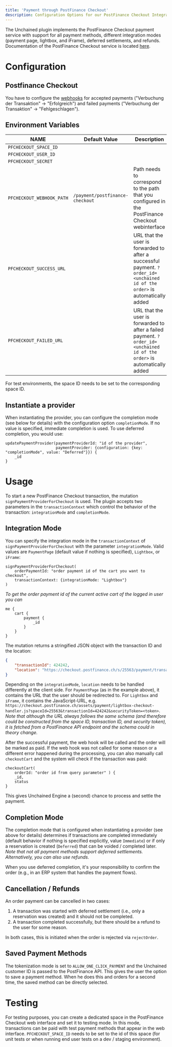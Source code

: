 ```yaml
---
title: 'Payment through PostFinance Checkout'
description: Configuration Options for our PostFinance Checkout Integration
---
```


The Unchained plugin implements the PostFinance Checkout payment service with support for all payment methods, different integration modes (payment page, lightbox, and iFrame), deferred settlements, and refunds. 
Documentation of the PostFinance Checkout service is located [here](https://checkout.postfinance.ch/de-ch/doc/api/web-service).

# Configuration

## Postfinance Checkout
You have to configure the [webhooks](https://checkout.postfinance.ch/space/select?target=/webhook/listener/list) for accepted payments ("Verbuchung der Transaktion" -> "Erfolgreich") and failed payments ("Verbuchung der Transaktion" -> "Fehlgeschlagen").

## Environment Variables

| NAME                      | Default Value                          | Description                             |
| ------------------------- | -------------------------------------- | --------------------------------------- |
| `PFCHECKOUT_SPACE_ID`     |                                        |                                         |
| `PFCHECKOUT_USER_ID`      |                                        |                                         |
| `PFCHECKOUT_SECRET`       |                                        |
| `PFCHECKOUT_WEBHOOK_PATH` | `/payment/postfinance-checkout`        | Path needs to correspond to the path that you configured in the PostFinance Checkout webinterface |
| `PFCHECKOUT_SUCCESS_URL`  |                                        | URL that the user is forwarded to after a successful payment. `?order_id=<unchained id of the order>` is automatically added |
| `PFCHECKOUT_FAILED_URL`   |                                        | URL that the user is forwarded to after a failed payment. `?order_id=<unchained id of the order>` is automatically added |

For test environments, the space ID needs to be set to the corresponding space ID.

## Instantiate a provider

When instantiating the provider, you can configure the completion mode (see below for details) with the configuration option `completionMode`. If no value is specified, immediate completion is used. To use deferred completion, you would use:
```/*graphql*/
updatePaymentProvider(paymentProviderId: "id of the provider", 
                      paymentProvider: {configuration: {key: "completionMode", value: "Deferred"}}) {
    _id
}
```

# Usage

To start a new PostFinance Checkout transaction, the mutation `signPaymentProviderForCheckout` is used. The plugin accepts two parameters in the `transactionContext` which control the behavior of the transaction: `integrationMode` and `completionMode`.

## Integration Mode
You can specify the integration mode in the `transactionContext` of `signPaymentProviderForCheckout` with the parameter `integrationMode`. Valid values are `PaymentPage` (default value if nothing is specified), `Lightbox`, or `iFrame`:
```/*graphql*/
signPaymentProviderForCheckout(
    orderPaymentId: "order payment id of the cart you want to checkout",
    transactionContext: {integrationMode: "Lightbox"}
)
```

*To get the order payment id of the current active cart of the logged in user you can*
```/*graphql*/
me {
    cart {
        payment {
            _id
        }
    }
} 
```

The mutation returns a stringified JSON object with the transaction ID and the location:
```json
{
    "transactionId": 424242,
    "location": "https://checkout.postfinance.ch/s/25563/payment/transaction/pay/424242?securityToken=<token>"
}
```
Depending on the `integrationMode`, `location` needs to be handled differently at the client side. For `PaymentPage` (as in the example above), it contains the URL that the user should be redirected to. For `Lightbox` and `iFrame`, it contains the JavaScript-URL, e.g. `https://checkout.postfinance.ch/assets/payment/lightbox-checkout-handler.js?spaceId=25563&transactionId=424242&securityToken=<token>`.
*Note that although the URL always follows the same schema (and therefore could be constructed from the space ID, transaction ID, and security token), it is fetched from a PostFinance API endpoint and the schema could in theory change.*

After the successful payment, the web hook will be called and the order will be marked as paid.
If the web hook was not called for some reason or a different error happened during the processing, you can also manually call `checkoutCart` and the system will check if the transaction was paid:

```/*graphql*/
checkoutCart(
    orderId: "order id from query parameter" ) { 
    _id, 
    status
}
```

This gives Unchained Engine a (second) chance to process and settle the payment.

## Completion Mode
The completion mode that is configured when instantiating a provider (see above for details) determines if transactions are completed immediately (default behavior if nothing is specified explicitly, value `Immediate`) or if only a reservation is created (`Deferred`) that can be voided / completed later.
*Note that not all payment methods support deferred settlements. Alternatively, you can also use refunds.*

When you use deferred completion, it's your responsibility to confirm the order (e.g., in an ERP system that handles the payment flows).

## Cancellation / Refunds

An order payment can be cancelled in two cases:
1. A transaction was started with deferred settlement (i.e., only a reservation was created) and it should not be completed.
2. A transaction completed successfully, but there should be a refund to the user for some reason.

In both cases, this is initiated when the order is rejected via `rejectOrder`.

## Saved Payment Methods

The tokenization mode is set to `ALLOW_ONE_CLICK_PAYMENT` and the Unchained customer ID is passed to the PostFinance API.
This gives the user the option to save a payment method. When he does this and orders for a second time, the saved method can be directly selected.

# Testing

For testing purposes, you can create a dedicated space in the PostFinance Checkout web interface and set it to testing mode.
In this mode, transactions can be paid with test payment methods that appear in the web interface.
`PFCHECKOUT_SPACE_ID` needs to be set to the id of this space (for unit tests or when running end user tests on a dev / staging environment).